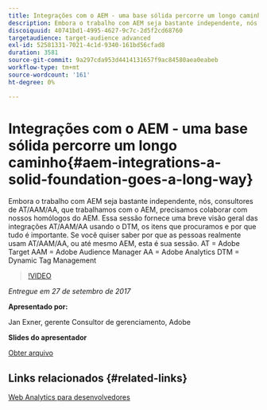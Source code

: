 ```yaml
---
title: Integrações com o AEM - uma base sólida percorre um longo caminho
description: Embora o trabalho com AEM seja bastante independente, nós, consultores de AT/AAM/AA, que trabalhamos com o AEM, precisamos colaborar com nossos homólogos do AEM. Essa sessão fornece uma breve visão geral das integrações AT/AAM/AA usando o DTM, os itens que procuramos e por que tudo é importante.
discoiquuid: 40741bd1-4995-4627-9c7c-2d5f2cd68760
targetaudience: target-audience advanced
exl-id: 52581331-7021-4c1d-9340-161bd56cfad8
duration: 3581
source-git-commit: 9a297cda953d4414131657f9ac84580aea0eabeb
workflow-type: tm+mt
source-wordcount: '161'
ht-degree: 0%

---
```


# Integrações com o AEM - uma base sólida percorre um longo caminho{#aem-integrations-a-solid-foundation-goes-a-long-way}

Embora o trabalho com AEM seja bastante independente, nós, consultores de AT/AAM/AA, que trabalhamos com o AEM, precisamos colaborar com nossos homólogos do AEM. Essa sessão fornece uma breve visão geral das integrações AT/AAM/AA usando o DTM, os itens que procuramos e por que tudo é importante. Se você quiser saber por que as pessoas realmente usam AT/AAM/AA, ou até mesmo AEM, esta é sua sessão.   AT = Adobe Target AAM = Adobe Audience Manager AA = Adobe Analytics DTM = Dynamic Tag Management

>[!VIDEO](https://video.tv.adobe.com/v/19833/?quality=9)

*Entregue em 27 de setembro de 2017*

**Apresentado por:**

Jan Exner, gerente Consultor de gerenciamento, Adobe

**Slides do apresentador**

[Obter arquivo](assets/170927-aem-gems-integrations.pdf)

## Links relacionados {#related-links}

[Web Analytics para desenvolvedores](https://webanalyticsfordevelopers.com/)

<!--
[Get back to the Overview](https://helpx.adobe.com/experience-manager/kt/eseminars/gems/aem-index.html)
-->
